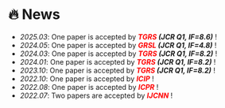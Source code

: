 # 🔥 News
- *2025.03*: One paper is accepted by ***<font color="red">TGRS</font> (JCR Q1, IF=8.6)*** !
- *2024.05*: One paper is accepted by ***<font color="red">GRSL</font> (JCR Q1, IF=4.8)*** !
- *2024.03*: One paper is accepted by ***<font color="red">TGRS</font> (JCR Q1, IF=8.2)*** !
- *2024.01*: One paper is accepted by ***<font color="red">TGRS</font> (JCR Q1, IF=8.2)*** !
- *2023.10*: One paper is accepted by ***<font color="red">TGRS</font> (JCR Q1, IF=8.2)*** !
- *2022.10*: One paper is accepted by ***<font color="red">ICIP</font>*** !
- *2022.08*: One paper is accepted by ***<font color="red">ICPR</font>*** !
- *2022.07*: Two papers are accepted by ***<font color="red">IJCNN</font>*** !

